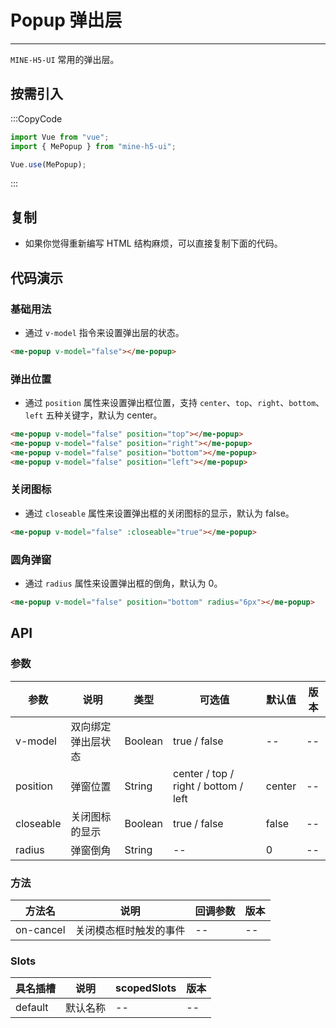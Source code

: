# Popup 弹出层

---

`MINE-H5-UI` 常用的弹出层。

## 按需引入

:::CopyCode

```JavaScript
import Vue from "vue";
import { MePopup } from "mine-h5-ui";

Vue.use(MePopup);
```

:::

## 复制

- 如果你觉得重新编写 HTML 结构麻烦，可以直接复制下面的代码。

## 代码演示

### 基础用法

- 通过 `v-model` 指令来设置弹出层的状态。

```HTML
<me-popup v-model="false"></me-popup>
```

### 弹出位置

- 通过 `position` 属性来设置弹出框位置，支持 `center`、`top`、`right`、`bottom`、`left` 五种关键字，默认为 center。

```HTML
<me-popup v-model="false" position="top"></me-popup>
<me-popup v-model="false" position="right"></me-popup>
<me-popup v-model="false" position="bottom"></me-popup>
<me-popup v-model="false" position="left"></me-popup>
```

### 关闭图标

- 通过 `closeable` 属性来设置弹出框的关闭图标的显示，默认为 false。

```HTML
<me-popup v-model="false" :closeable="true"></me-popup>
```

### 圆角弹窗

- 通过 `radius` 属性来设置弹出框的倒角，默认为 0。

```HTML
<me-popup v-model="false" position="bottom" radius="6px"></me-popup>
```

## API

### 参数

| 参数      | 说明               | 类型    | 可选值                               | 默认值 | 版本 |
| --------- | ------------------ | ------- | ------------------------------------ | ------ | ---- |
| v-model   | 双向绑定弹出层状态 | Boolean | true / false                         | --     | --   |
| position  | 弹窗位置           | String  | center / top / right / bottom / left | center | --   |
| closeable | 关闭图标的显示     | Boolean | true / false                         | false  | --   |
| radius    | 弹窗倒角           | String  | --                                   | 0      | --   |

### 方法

| 方法名    | 说明                   | 回调参数 | 版本 |
| --------- | ---------------------- | -------- | ---- |
| on-cancel | 关闭模态框时触发的事件 | --       | --   |

### Slots

| 具名插槽 | 说明     | scopedSlots | 版本 |
| -------- | -------- | ----------- | ---- |
| default  | 默认名称 | --          | --   |
